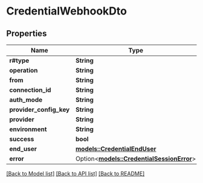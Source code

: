 # CredentialWebhookDto

## Properties

Name | Type | Description | Notes
------------ | ------------- | ------------- | -------------
**r#type** | **String** |  | 
**operation** | **String** |  | 
**from** | **String** |  | 
**connection_id** | **String** |  | 
**auth_mode** | **String** |  | 
**provider_config_key** | **String** |  | 
**provider** | **String** |  | 
**environment** | **String** |  | 
**success** | **bool** |  | 
**end_user** | [**models::CredentialEndUser**](CredentialEndUser.md) |  | 
**error** | Option<[**models::CredentialSessionError**](CredentialSessionError.md)> |  | [optional]

[[Back to Model list]](../README.md#documentation-for-models) [[Back to API list]](../README.md#documentation-for-api-endpoints) [[Back to README]](../README.md)


